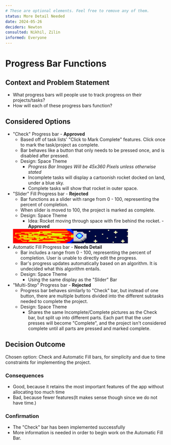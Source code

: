 ```yaml
---
# These are optional elements. Feel free to remove any of them.
status: More Detail Needed
date: 2024-05-26
deciders: Newton
consulted: Nikhil, Zilin
informed: Everyone
---
```

# Progress Bar Functions

## Context and Problem Statement
* What progress bars will people use to track progress on their projects/tasks?
* How will each of these progress bars function?

## Considered Options

* "Check" Progress bar - **Approved**
  * Based off of task lists' "Click to Mark Complete" features. Click once to mark the task/project as complete.
  * Bar behaves like a button that only needs to be pressed once, and is disabled after pressed.
  * Design: Space Theme
    * *Progress Bar Images Will be 45x360 Pixels unless otherwise stated*
    * Incomplete tasks will display a cartoonish rocket docked on land, under a blue sky.
    * Complete tasks will show that rocket in outer space.
* "Slider" Fill Progress bar - **Rejected**
  * Bar functions as a slider with range from 0 - 100, representing the percent of completion.
  * When slider is moved to 100, the project is marked as complete.
  * Design: Space Theme
    * Idea: Rocket moving through space with fire behind the rocket. - **Approved**
  <img src="https://github.com/cse110-sp24-group31/cse110-sp24-group31/blob/main/assets/ProgressBarDemo.png" width="360" height="45">
* Automatic Fill Progress bar - **Needs Detail**
  * Bar includes a range from 0 - 100, representing the percent of completion. User is unable to directly edit the progress.
  * Bar's progress updates automatically based on an algorithm. It is undecided what this algorithm entails.
  * Design: Space Theme
    * Using the same display as the "Slider" Bar
* "Multi-Step" Progress bar - **Rejected**
  * Progress bar behaves similarly to "Check" bar, but instead of one button, there are multiple buttons divided into the different subtasks needed to complete the project.
  * Design: Space Theme
    * Shares the same Incomplete/Complete pictures as the Check bar, but split up into different parts. Each part that the user presses will become "Complete", and the project isn't considered complete until all parts are pressed and marked complete.

## Decision Outcome

Chosen option: Check and Automatic Fill bars, for simplicity and due to time constraints for implementing the project.

<!-- This is an optional element. Feel free to remove. -->
### Consequences

* Good, because it retains the most important features of the app without allocating too much time 
* Bad, because fewer features(It makes sense though since we do not have time.)

<!-- This is an optional element. Feel free to remove. -->
### Confirmation

* The "Check" bar has been implemented successfully
* More information is needed in order to begin work on the Automatic Fill Bar.
